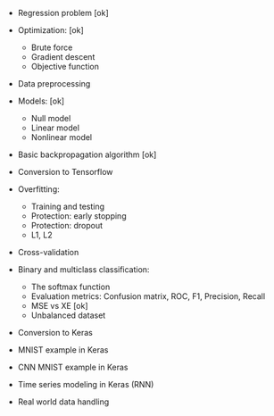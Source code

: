 - Regression problem    [ok]
- Optimization:         [ok]
    - Brute force
    - Gradient descent
    - Objective function
- Data preprocessing
- Models:               [ok]
    - Null model
    - Linear model
    - Nonlinear model
- Basic backpropagation algorithm   [ok]
- Conversion to Tensorflow 
- Overfitting:
    - Training and testing
    - Protection: early stopping
    - Protection: dropout
    - L1, L2
- Cross-validation
- Binary and multiclass classification:
    - The softmax function
    - Evaluation metrics: Confusion matrix, ROC, F1, Precision, Recall
    - MSE vs XE [ok]
    - Unbalanced dataset
- Conversion to Keras
- MNIST example in Keras
- CNN MNIST example in Keras
- Time series modeling in Keras (RNN)

- Real world data handling

